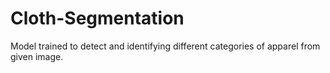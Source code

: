 # Cloth-Segmentation
Model trained to detect and identifying different categories of apparel from given image.
